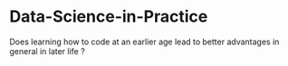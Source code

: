 # Data-Science-in-Practice
Does learning how to code at an earlier age lead to better advantages in general in later life ?
